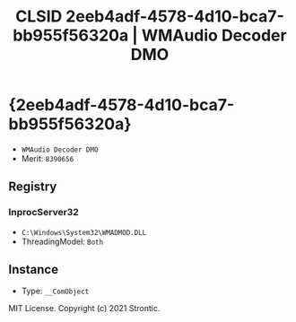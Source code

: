 ﻿---
title: "CLSID 2eeb4adf-4578-4d10-bca7-bb955f56320a | WMAudio Decoder DMO"
excerpt: What is COM-Object CLSID 2eeb4adf-4578-4d10-bca7-bb955f56320a?
---

# {2eeb4adf-4578-4d10-bca7-bb955f56320a}

* `WMAudio Decoder DMO`
* Merit: `8390656`

## Registry


### InprocServer32

* `C:\Windows\System32\WMADMOD.DLL`
* ThreadingModel: `Both`

## Instance

* Type: `__ComObject`

MIT License. Copyright (c) 2021 Strontic.


